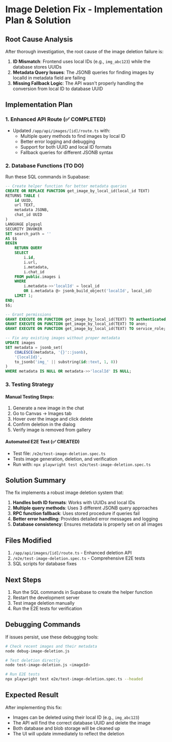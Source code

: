 # Image Deletion Fix - Implementation Plan & Solution

## Root Cause Analysis

After thorough investigation, the root cause of the image deletion failure is:

1. **ID Mismatch**: Frontend uses local IDs (e.g., `img_abc123`) while the database stores UUIDs
2. **Metadata Query Issues**: The JSONB queries for finding images by localId in metadata field are failing
3. **Missing Fallback Logic**: The API wasn't properly handling the conversion from local ID to database UUID

## Implementation Plan

### 1. Enhanced API Route (✅ COMPLETED)
- Updated `/app/api/images/[id]/route.ts` with:
  - Multiple query methods to find images by local ID
  - Better error logging and debugging
  - Support for both UUID and local ID formats
  - Fallback queries for different JSONB syntax

### 2. Database Functions (TO DO)
Run these SQL commands in Supabase:

```sql
-- Create helper function for better metadata queries
CREATE OR REPLACE FUNCTION get_image_by_local_id(local_id TEXT)
RETURNS TABLE (
    id UUID,
    url TEXT,
    metadata JSONB,
    chat_id UUID
)
LANGUAGE plpgsql
SECURITY INVOKER
SET search_path = ''
AS $$
BEGIN
    RETURN QUERY
    SELECT 
        i.id,
        i.url,
        i.metadata,
        i.chat_id
    FROM public.images i
    WHERE 
        i.metadata->>'localId' = local_id
        OR i.metadata @> jsonb_build_object('localId', local_id)
    LIMIT 1;
END;
$$;

-- Grant permissions
GRANT EXECUTE ON FUNCTION get_image_by_local_id(TEXT) TO authenticated;
GRANT EXECUTE ON FUNCTION get_image_by_local_id(TEXT) TO anon;
GRANT EXECUTE ON FUNCTION get_image_by_local_id(TEXT) TO service_role;

-- Fix any existing images without proper metadata
UPDATE images
SET metadata = jsonb_set(
    COALESCE(metadata, '{}'::jsonb),
    '{localId}',
    to_jsonb('img_' || substring(id::text, 1, 8))
)
WHERE metadata IS NULL OR metadata->>'localId' IS NULL;
```

### 3. Testing Strategy

#### Manual Testing Steps:
1. Generate a new image in the chat
2. Go to Canvas → Images tab
3. Hover over the image and click delete
4. Confirm deletion in the dialog
5. Verify image is removed from gallery

#### Automated E2E Test (✅ CREATED)
- Test file: `/e2e/test-image-deletion.spec.ts`
- Tests image generation, deletion, and verification
- Run with: `npx playwright test e2e/test-image-deletion.spec.ts`

## Solution Summary

The fix implements a robust image deletion system that:

1. **Handles both ID formats**: Works with UUIDs and local IDs
2. **Multiple query methods**: Uses 3 different JSONB query approaches
3. **RPC function fallback**: Uses stored procedure if queries fail
4. **Better error handling**: Provides detailed error messages and logging
5. **Database consistency**: Ensures metadata is properly set on all images

## Files Modified

1. `/app/api/images/[id]/route.ts` - Enhanced deletion API
2. `/e2e/test-image-deletion.spec.ts` - Comprehensive E2E tests
3. SQL scripts for database fixes

## Next Steps

1. Run the SQL commands in Supabase to create the helper function
2. Restart the development server
3. Test image deletion manually
4. Run the E2E tests for verification

## Debugging Commands

If issues persist, use these debugging tools:

```bash
# Check recent images and their metadata
node debug-image-deletion.js

# Test deletion directly
node test-image-deletion.js <imageId>

# Run E2E tests
npx playwright test e2e/test-image-deletion.spec.ts --headed
```

## Expected Result

After implementing this fix:
- Images can be deleted using their local ID (e.g., `img_abc123`)
- The API will find the correct database UUID and delete the image
- Both database and blob storage will be cleaned up
- The UI will update immediately to reflect the deletion
